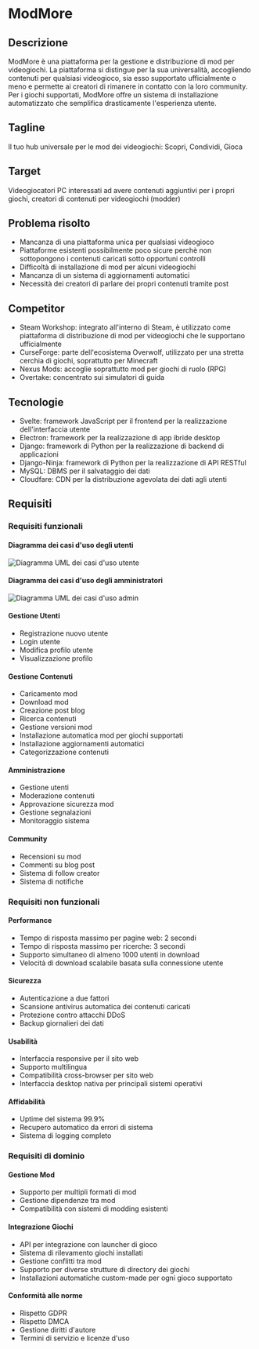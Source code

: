 # ModMore
## Descrizione
ModMore è una piattaforma per la gestione e distribuzione di mod per videogiochi. La piattaforma si distingue per la sua universalità, accogliendo contenuti per qualsiasi videogioco, sia esso supportato ufficialmente o meno e permette ai creatori di rimanere in contatto con la loro community. Per i giochi supportati, ModMore offre un sistema di installazione automatizzato che semplifica drasticamente l'esperienza utente.

## Tagline
Il tuo hub universale per le mod dei videogiochi: Scopri, Condividi, Gioca

## Target
Videogiocatori PC interessati ad avere contenuti aggiuntivi per i propri giochi, creatori di contenuti per videogiochi (modder)

## Problema risolto
- Mancanza di una piattaforma unica per qualsiasi videogioco
- Piattaforme esistenti possibilmente poco sicure perchè non sottopongono i contenuti caricati sotto opportuni controlli
- Difficoltà di installazione di mod per alcuni videogiochi
- Mancanza di un sistema di aggiornamenti automatici
- Necessità dei creatori di parlare dei propri contenuti tramite post

## Competitor
- Steam Workshop: integrato all'interno di Steam, è utilizzato come piattaforma di distribuzione di mod per videogiochi che le supportano ufficialmente
- CurseForge: parte dell'ecosistema Overwolf, utilizzato per una stretta cerchia di giochi, soprattutto per Minecraft
- Nexus Mods: accoglie soprattutto mod per giochi di ruolo (RPG)
- Overtake: concentrato sui simulatori di guida

## Tecnologie
- Svelte: framework JavaScript per il frontend per la realizzazione dell'interfaccia utente
- Electron: framework per la realizzazione di app ibride desktop
- Django: framework di Python per la realizzazione di backend di applicazioni
- Django-Ninja: framework di Python per la realizzazione di API RESTful
- MySQL: DBMS per il salvataggio dei dati
- Cloudfare: CDN per la distribuzione agevolata dei dati agli utenti

## Requisiti
### Requisiti funzionali
#### Diagramma dei casi d'uso degli utenti
![Diagramma UML dei casi d'uso utente](https://yuml.me/848f45dc.svg)
#### Diagramma dei casi d'uso degli amministratori
![Diagramma UML dei casi d'uso admin](https://yuml.me/a33256ed.svg)

#### Gestione Utenti
- Registrazione nuovo utente
- Login utente
- Modifica profilo utente
- Visualizzazione profilo

#### Gestione Contenuti
- Caricamento mod
- Download mod
- Creazione post blog
- Ricerca contenuti
- Gestione versioni mod
- Installazione automatica mod per giochi supportati
- Installazione aggiornamenti automatici
- Categorizzazione contenuti

#### Amministrazione
- Gestione utenti
- Moderazione contenuti
- Approvazione sicurezza mod
- Gestione segnalazioni
- Monitoraggio sistema

#### Community
- Recensioni su mod
- Commenti su blog post
- Sistema di follow creator
- Sistema di notifiche

### Requisiti non funzionali
#### Performance
- Tempo di risposta massimo per pagine web: 2 secondi
- Tempo di risposta massimo per ricerche: 3 secondi
- Supporto simultaneo di almeno 1000 utenti in download
- Velocità di download scalabile basata sulla connessione utente

#### Sicurezza
- Autenticazione a due fattori
- Scansione antivirus automatica dei contenuti caricati
- Protezione contro attacchi DDoS
- Backup giornalieri dei dati

#### Usabilità
- Interfaccia responsive per il sito web
- Supporto multilingua
- Compatibilità cross-browser per sito web
- Interfaccia desktop nativa per principali sistemi operativi

#### Affidabilità
- Uptime del sistema 99.9%
- Recupero automatico da errori di sistema
- Sistema di logging completo

### Requisiti di dominio
#### Gestione Mod
- Supporto per multipli formati di mod
- Gestione dipendenze tra mod
- Compatibilità con sistemi di modding esistenti

#### Integrazione Giochi
- API per integrazione con launcher di gioco
- Sistema di rilevamento giochi installati
- Gestione conflitti tra mod
- Supporto per diverse strutture di directory dei giochi
- Installazioni automatiche custom-made per ogni gioco supportato

#### Conformità alle norme
- Rispetto GDPR
- Rispetto DMCA
- Gestione diritti d'autore
- Termini di servizio e licenze d'uso
